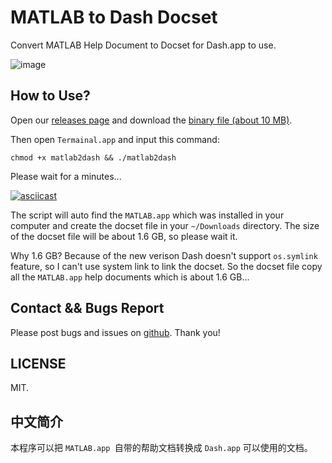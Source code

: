 # MATLAB to Dash Docset

Convert MATLAB Help Document to Docset for Dash.app to use.

![image](https://user-images.githubusercontent.com/13360124/32131274-a56a475e-bbdc-11e7-81e0-c17ed5be342a.png)

## How to Use?

Open our [releases page](https://github.com/acbetter/matlab2dash/releases) and download the [binary file (about 10 MB)](https://github.com/acbetter/matlab2dash/releases/download/v1.1/matlab2dash).

Then open `Termainal.app` and input this command:

```shell
chmod +x matlab2dash && ./matlab2dash
```

Please wait for a minutes...

[![asciicast](https://asciinema.org/a/187621.png)](https://asciinema.org/a/187621)

The script will auto find the `MATLAB.app` which was installed in your computer and create the docset file in your `~/Downloads` directory. The size of the docset file will be about 1.6 GB, so please wait it.

Why 1.6 GB? Because of the new verison Dash doesn't support `os.symlink` feature, so I can't use system link to link the docset. So the docset file copy all the `MATLAB.app` help documents which is about 1.6 GB...

## Contact && Bugs Report

Please post bugs and issues on [github](https://github.com/acbetter/matlab2dash/issues). Thank you!

## LICENSE

MIT.

## 中文简介

本程序可以把 `MATLAB.app `自带的帮助文档转换成 `Dash.app` 可以使用的文档。
